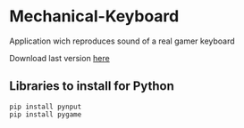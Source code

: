 # Mechanical-Keyboard
Application wich reproduces sound of a real gamer keyboard

Download last version [here](https://github.com/musinguil/Mechanical-Keyboard/releases/download/V1.0/MechanicalKeyboard-V1.0.exe)

## Libraries to install for Python
```
pip install pynput
pip install pygame
```
